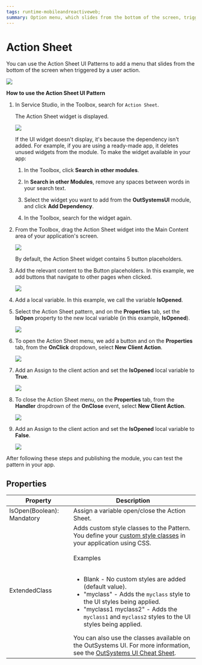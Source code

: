 ```yaml
---
tags: runtime-mobileandreactiveweb;  
summary: Option menu, which slides from the bottom of the screen, triggered by a user action.
---
```


# Action Sheet

You can use the Action Sheet UI Patterns to add a menu that slides from the bottom of the screen when triggered by a user action.

![](<images/actionsheet-1-ss.png>)

**How to use the Action Sheet UI Pattern**

1. In Service Studio, in the Toolbox, search for `Action Sheet`.

    The Action Sheet widget is displayed.

    ![](<images/actionsheet-2-ss.png>)

    If the UI widget doesn't display, it's because the dependency isn't added. For example, if you are using a ready-made app, it deletes unused widgets from the module. To make the widget available in your app:

    1. In the Toolbox, click **Search in other modules**.

    1. In **Search in other Modules**, remove any spaces between words in your search text.
    
    1. Select the widget you want to add from the **OutSystemsUI** module, and click **Add Dependency**. 
    
    1. In the Toolbox, search for the widget again.

1. From the Toolbox, drag the Action Sheet widget into the Main Content area of your application's screen.

    ![](<images/actionsheet-3-ss.png>)

    By default, the Action Sheet widget contains 5 button placeholders. 

1. Add the relevant content to the Button placeholders. In this example, we add buttons that navigate to other pages when clicked. 

    ![](<images/actionsheet-5-ss.png>)

1. Add a local variable. In this example, we call the variable **IsOpened**. 

1. Select the Action Sheet pattern, and on the **Properties** tab, set the **IsOpen** property to the new local variable (in this example, **IsOpened**).

    ![](<images/actionsheet-4-ss.png>)

1. To open the Action Sheet menu, we add a button and on the **Properties** tab, from the **OnClick** dropdown, select **New Client Action**.

    ![](<images/actionsheet-6-ss.png>)

1. Add an Assign to the client action and set the **IsOpened** local variable to **True**. 

    ![](<images/actionsheet-7-ss.png>)

1. To close the Action Sheet menu, on the **Properties** tab, from the **Handler** dropdrown of the **OnClose** event, select **New Client Action**.
    
    ![](<images/actionsheet-8-ss.png>)

1. Add an Assign to the client action and set the **IsOpened** local variable to **False**. 

    ![](<images/actionsheet-9-ss.png>)

After following these steps and publishing the module, you can test the pattern in your app. 
       
## Properties

| Property | Description | 
|---|---|
| IsOpen(Boolean): Mandatory | Assign a variable open/close the Action Sheet. |
| ExtendedClass | Adds custom style classes to the Pattern. You define your [custom style classes](../../../look-feel/css.md) in your application using CSS.<br/><br/>Examples<br/><br/><ul><li>Blank - No custom styles are added (default value).</li><li>"myclass" - Adds the ``myclass`` style to the UI styles being applied.</li><li>"myclass1 myclass2" - Adds the ``myclass1`` and ``myclass2`` styles to the UI styles being applied.</li></ul>You can also use the classes available on the OutSystems UI. For more information, see the [OutSystems UI Cheat Sheet](https://outsystemsui.outsystems.com/OutSystemsUIWebsite/CheatSheet). |
